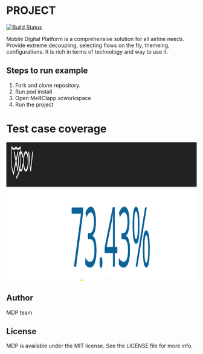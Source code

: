 # PROJECT

[![Build Status](http://test96.dev.amadeus.net/plnext/default/merci_1802.12_020218/static/merciNG/images/others/homepage_logo.png)](https://travis-ci.org/ReSwift/ReSwift)

<p>
	<script>
		2+2
	</script>
</p>

Mobile Digital Platform is a comprehensive solution for all airline needs. Provide extreme decoupling, selecting flows on the fly, themeing, configurations.
It is rich in terms of technology and way to use it.


## Steps to run example
1. Fork and clone repository.
2. Run pod install
3. Open MeRCIapp.xcworkspace
4. Run the project

# Test case coverage

<p>
    <img src="MeRCIapp/AppImages/Coverage.png" width="1760" height="368" />
</p>

## Author

MDP team


## License

MDP is available under the MIT license. See the LICENSE file for more info.

